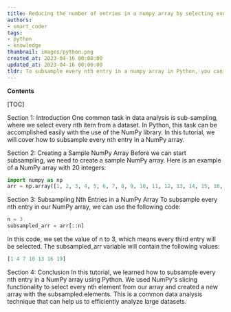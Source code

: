 ```yaml
---
title: Reducing the number of entries in a numpy array by selecting every nth entry
authors:
- smart_coder
tags:
- python
- knowledge
thumbnail: images/python.png
created_at: 2023-04-16 00:00:00
updated_at: 2023-04-16 00:00:00
tldr: To subsample every nth entry in a numpy array in Python, you can use array slicing with the step parameter.
---
```


**Contents**

[TOC]

Section 1: Introduction
One common task in data analysis is sub-sampling, where we select every nth item from a dataset. In Python, this task can be accomplished easily with the use of the NumPy library. In this tutorial, we will cover how to subsample every nth entry in a NumPy array.

Section 2: Creating a Sample NumPy Array
Before we can start subsampling, we need to create a sample NumPy array. Here is an example of a NumPy array with 20 integers:

```python
import numpy as np
arr = np.array([1, 2, 3, 4, 5, 6, 7, 8, 9, 10, 11, 12, 13, 14, 15, 16, 17, 18, 19, 20])
```

Section 3: Subsampling Nth Entries in a NumPy Array
To subsample every nth entry in our NumPy array, we can use the following code:

```python
n = 3
subsampled_arr = arr[::n]
```

In this code, we set the value of n to 3, which means every third entry will be selected. The subsampled_arr variable will contain the following values:

```python
[1 4 7 10 13 16 19]
```

Section 4: Conclusion
In this tutorial, we learned how to subsample every nth entry in a NumPy array using Python. We used NumPy's slicing functionality to select every nth element from our array and created a new array with the subsampled elements. This is a common data analysis technique that can help us to efficiently analyze large datasets.

